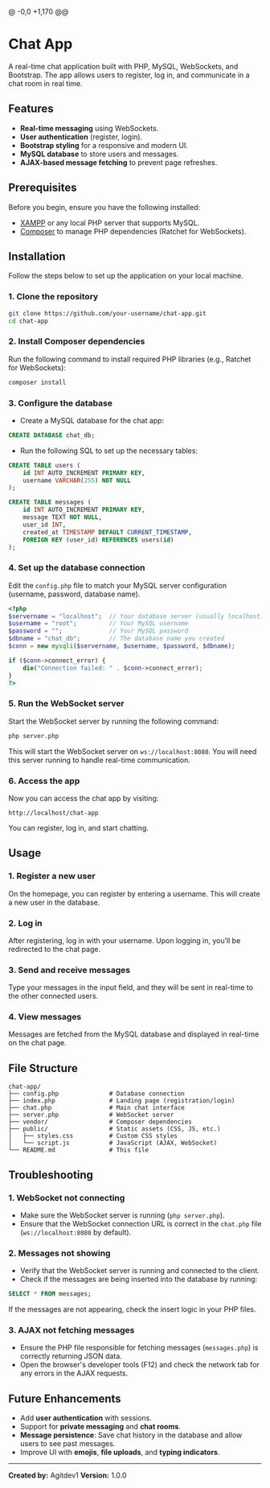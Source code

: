 @ -0,0 +1,170 @@

# Chat App

A real-time chat application built with PHP, MySQL, WebSockets, and Bootstrap. The app allows users to register, log in, and communicate in a chat room in real time.

## Features

- **Real-time messaging** using WebSockets.
- **User authentication** (register, login).
- **Bootstrap styling** for a responsive and modern UI.
- **MySQL database** to store users and messages.
- **AJAX-based message fetching** to prevent page refreshes.

## Prerequisites

Before you begin, ensure you have the following installed:

- [XAMPP](https://www.apachefriends.org/) or any local PHP server that supports MySQL.
- [Composer](https://getcomposer.org/) to manage PHP dependencies (Ratchet for WebSockets).

## Installation

Follow the steps below to set up the application on your local machine.

### 1. Clone the repository

```bash
git clone https://github.com/your-username/chat-app.git
cd chat-app
```

### 2. Install Composer dependencies

Run the following command to install required PHP libraries (e.g., Ratchet for WebSockets):

```bash
composer install
```

### 3. Configure the database

- Create a MySQL database for the chat app:

```sql
CREATE DATABASE chat_db;
```

- Run the following SQL to set up the necessary tables:

```sql
CREATE TABLE users (
    id INT AUTO_INCREMENT PRIMARY KEY,
    username VARCHAR(255) NOT NULL
);

CREATE TABLE messages (
    id INT AUTO_INCREMENT PRIMARY KEY,
    message TEXT NOT NULL,
    user_id INT,
    created_at TIMESTAMP DEFAULT CURRENT_TIMESTAMP,
    FOREIGN KEY (user_id) REFERENCES users(id)
);
```

### 4. Set up the database connection

Edit the `config.php` file to match your MySQL server configuration (username, password, database name).

```php
<?php
$servername = "localhost";  // Your database server (usually localhost)
$username = "root";         // Your MySQL username
$password = "";             // Your MySQL password
$dbname = "chat_db";        // The database name you created
$conn = new mysqli($servername, $username, $password, $dbname);

if ($conn->connect_error) {
    die("Connection failed: " . $conn->connect_error);
}
?>
```

### 5. Run the WebSocket server

Start the WebSocket server by running the following command:

```bash
php server.php
```

This will start the WebSocket server on `ws://localhost:8080`. You will need this server running to handle real-time communication.

### 6. Access the app

Now you can access the chat app by visiting:

```
http://localhost/chat-app
```

You can register, log in, and start chatting.

## Usage

### 1. Register a new user

On the homepage, you can register by entering a username. This will create a new user in the database.

### 2. Log in

After registering, log in with your username. Upon logging in, you’ll be redirected to the chat page.

### 3. Send and receive messages

Type your messages in the input field, and they will be sent in real-time to the other connected users.

### 4. View messages

Messages are fetched from the MySQL database and displayed in real-time on the chat page.

## File Structure

```
chat-app/
├── config.php              # Database connection
├── index.php               # Landing page (registration/login)
├── chat.php                # Main chat interface
├── server.php              # WebSocket server
├── vendor/                 # Composer dependencies
├── public/                 # Static assets (CSS, JS, etc.)
│   ├── styles.css          # Custom CSS styles
│   └── script.js           # JavaScript (AJAX, WebSocket)
└── README.md               # This file
```

## Troubleshooting

### 1. **WebSocket not connecting**
- Make sure the WebSocket server is running (`php server.php`).
- Ensure that the WebSocket connection URL is correct in the `chat.php` file (`ws://localhost:8080` by default).

### 2. **Messages not showing**
- Verify that the WebSocket server is running and connected to the client.
- Check if the messages are being inserted into the database by running:

```sql
SELECT * FROM messages;
```

If the messages are not appearing, check the insert logic in your PHP files.

### 3. **AJAX not fetching messages**
- Ensure the PHP file responsible for fetching messages (`messages.php`) is correctly returning JSON data.
- Open the browser's developer tools (F12) and check the network tab for any errors in the AJAX requests.

## Future Enhancements

- Add **user authentication** with sessions.
- Support for **private messaging** and **chat rooms**.
- **Message persistence**: Save chat history in the database and allow users to see past messages.
- Improve UI with **emojis**, **file uploads**, and **typing indicators**.

---

**Created by:** Agitdev1 
**Version:** 1.0.0
